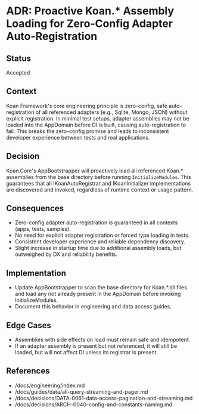 # ADR: Proactive Koan.* Assembly Loading for Zero-Config Adapter Auto-Registration

## Status
Accepted

## Context
Koan Framework's core engineering principle is zero-config, safe auto-registration of all referenced adapters (e.g., Sqlite, Mongo, JSON) without explicit registration. In minimal test setups, adapter assemblies may not be loaded into the AppDomain before DI is built, causing auto-registration to fail. This breaks the zero-config promise and leads to inconsistent developer experience between tests and real applications.

## Decision
Koan.Core's AppBootstrapper will proactively load all referenced Koan.* assemblies from the base directory before running `InitializeModules`. This guarantees that all IKoanAutoRegistrar and IKoanInitializer implementations are discovered and invoked, regardless of runtime context or usage pattern.

## Consequences
- Zero-config adapter auto-registration is guaranteed in all contexts (apps, tests, samples).
- No need for explicit adapter registration or forced type loading in tests.
- Consistent developer experience and reliable dependency discovery.
- Slight increase in startup time due to additional assembly loads, but outweighed by DX and reliability benefits.

## Implementation
- Update AppBootstrapper to scan the base directory for Koan.*.dll files and load any not already present in the AppDomain before invoking InitializeModules.
- Document this behavior in engineering and data access guides.

## Edge Cases
- Assemblies with side effects on load must remain safe and idempotent.
- If an adapter assembly is present but not referenced, it will still be loaded, but will not affect DI unless its registrar is present.

## References
- /docs/engineering/index.md
- /docs/guides/data/all-query-streaming-and-pager.md
- /docs/decisions/DATA-0061-data-access-pagination-and-streaming.md
- /docs/decisions/ARCH-0040-config-and-constants-naming.md
